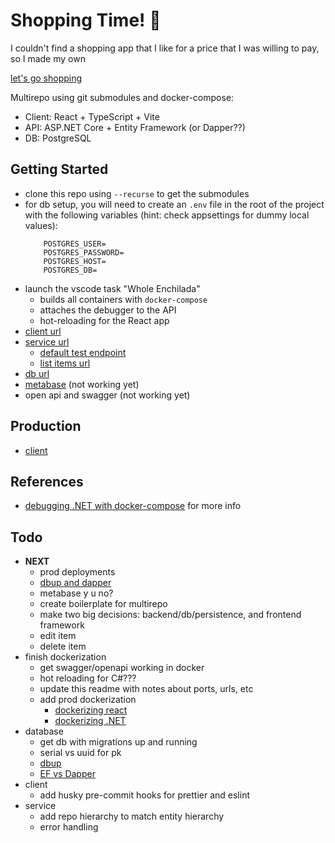 # Shopping Time! 💅

I couldn't find a shopping app that I like for a price that I was willing to pay, so I made my own

[let's go shopping](https://shop.amandaryman.com/list)

Multirepo using git submodules and docker-compose:
* Client: React + TypeScript + Vite
* API: ASP.NET Core + Entity Framework (or Dapper??)
* DB: PostgreSQL

## Getting Started
* clone this repo using `--recurse` to get the submodules
* for db setup, you will need to create an `.env` file in the root of the project with the following variables (hint: check appsettings for dummy local values):
	```
		POSTGRES_USER=
		POSTGRES_PASSWORD=
		POSTGRES_HOST=
		POSTGRES_DB=
	```
* launch the vscode task "Whole Enchilada"
	* builds all containers with `docker-compose`
	* attaches the debugger to the API
	* hot-reloading for the React app
* [client url](localhost:3000)
* [service url](localhost:5064) 
	* [default test endpoint](http://localhost:5064/test)
	* [list items url](http://localhost:5064/list)
* [db url](localhost:5433)
* [metabase](localhost:3030) (not working yet)
* open api and swagger (not working yet)

## Production
* [client](https://shop.amandaryman.com/list/)

## References
* [debugging .NET with docker-compose](https://code.visualstudio.com/docs/containers/docker-compose#_net) for more info

## Todo
* **NEXT**
	* prod deployments
	* [dbup and dapper](https://medium.com/cheranga/database-migrations-using-dbup-in-an-asp-net-core-web-api-application-c24ccfe0cb43)
	* metabase y u no?
	* create boilerplate for multirepo
	* make two big decisions: backend/db/persistence, and frontend framework
	* edit item
	* delete item
* finish dockerization
	* get swagger/openapi working in docker
	* hot reloading for C#???
	* update this readme with notes about ports, urls, etc
	* add prod dockerization
		* [dockerizing react](https://www.innokrea.com/dockerizing-the-frontend-do-it-right-with-react-js-vite/)
		* [dockerizing .NET](https://learn.microsoft.com/en-us/dotnet/core/docker/build-container)
* database
	* get db with migrations up and running
	* serial vs uuid for pk
	* [dbup](https://github.com/DbUp/DbUp)
	* [EF vs Dapper](https://youtu.be/7ZcbHFmgVAI?si=8_YyrjMR3TzqQM9s)
* client
	* add husky pre-commit hooks for prettier and eslint
* service
	* add repo hierarchy to match entity hierarchy
	* error handling
